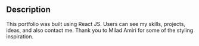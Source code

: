 ## Description

This portfolio was built using React JS. Users can see my skills, projects, ideas, and also contact me. Thank you to Milad Amiri for some of the styling inspiration.
